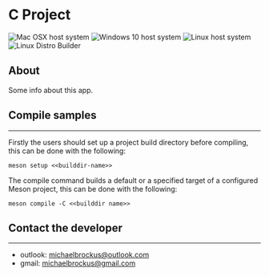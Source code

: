 # C Project

![Mac OSX host system](https://github.com/michaelbrockus/c_project_template/workflows/Mac%20OSX%20host%20system/badge.svg)
![Windows 10 host system](https://github.com/michaelbrockus/c_project_template/workflows/Windows%2010%20host%20system/badge.svg)
![Linux host system](https://github.com/michaelbrockus/c_project_template/workflows/Linux%20host%20system/badge.svg)
![Linux Distro Builder](https://github.com/michaelbrockus/c_project_template/workflows/Linux%20Distro%20Builder/badge.svg)

## About

Some info about this app.

## Compile samples
------------------------------------------------

Firstly the users should set up a project build directory before
compiling, this can be done with the following:

```console
meson setup <<builddir-name>>
```

The compile command builds a default or a specified target of a
configured Meson project, this can be done with the following:

```console
meson compile -C <<builddir name>>
```

## Contact the developer
------------------------------------------------

* outlook: [michaelbrockus@outlook.com](mailto:michaelbrockus@outlook.com)
* gmail: [michaelbrockus@gmail.com](mailto:michaelbrockus@gmail.com)
